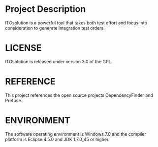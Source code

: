 # Project Description

ITOsolution is a powerful tool that takes both test effort and focus into consideration to generate integration test orders.

# LICENSE

ITOsolution is released under version 3.0 of the GPL.

# REFERENCE

This project references the open source projects DependencyFinder and Prefuse.

# ENVIRONMENT

The software operating environment is Windows 7.0 and the compiler platform is Eclipse 4.5.0 and JDK 1.7.0_45 or higher.


